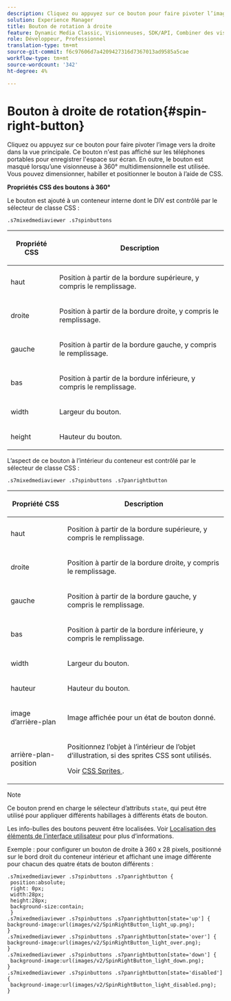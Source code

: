 ```yaml
---
description: Cliquez ou appuyez sur ce bouton pour faire pivoter l’image vers la droite dans la vue principale. Ce bouton n'est pas affiché sur les téléphones portables pour enregistrer l'espace sur écran. En outre, le bouton est masqué lorsqu’une visionneuse à 360° multidimensionnelle est utilisée. Vous pouvez dimensionner, habiller et positionner le bouton à l’aide de CSS.
solution: Experience Manager
title: Bouton de rotation à droite
feature: Dynamic Media Classic, Visionneuses, SDK/API, Combiner des visionneuses de supports
role: Développeur, Professionnel
translation-type: tm+mt
source-git-commit: f6c97606d7a4209427316d7367013ad9585a5cae
workflow-type: tm+mt
source-wordcount: '342'
ht-degree: 4%

---
```



# Bouton à droite de rotation{#spin-right-button}

Cliquez ou appuyez sur ce bouton pour faire pivoter l’image vers la droite dans la vue principale. Ce bouton n&#39;est pas affiché sur les téléphones portables pour enregistrer l&#39;espace sur écran. En outre, le bouton est masqué lorsqu’une visionneuse à 360° multidimensionnelle est utilisée. Vous pouvez dimensionner, habiller et positionner le bouton à l’aide de CSS.

<!--<a id="section_061E550C1C1D4DB2BD663A898895B38C"></a>-->

**Propriétés CSS des boutons à 360°**

Le bouton est ajouté à un conteneur interne dont le DIV est contrôlé par le sélecteur de classe CSS :

```
.s7mixedmediaviewer .s7spinbuttons
```

<table id="table_94EE3F5BBE4547C0B4943471CEE7EDE4"> 
 <thead> 
  <tr> 
   <th colname="col1" class="entry"> <p> Propriété CSS </p> </th> 
   <th colname="col2" class="entry"> <p>Description </p> </th> 
  </tr> 
 </thead>
 <tbody> 
  <tr> 
   <td colname="col1"> <p> <span class="codeph"> haut </span> </p> </td> 
   <td colname="col2"> <p>Position à partir de la bordure supérieure, y compris le remplissage. </p> </td> 
  </tr> 
  <tr> 
   <td colname="col1"> <p> <span class="codeph"> droite </span> </p> </td> 
   <td colname="col2"> <p>Position à partir de la bordure droite, y compris le remplissage. </p> </td> 
  </tr> 
  <tr> 
   <td colname="col1"> <p> <span class="codeph"> gauche </span> </p> </td> 
   <td colname="col2"> <p>Position à partir de la bordure gauche, y compris le remplissage. </p> </td> 
  </tr> 
  <tr> 
   <td colname="col1"> <p> <span class="codeph"> bas </span> </p> </td> 
   <td colname="col2"> <p>Position à partir de la bordure inférieure, y compris le remplissage. </p> </td> 
  </tr> 
  <tr> 
   <td colname="col1"> <p> <span class="codeph"> width </span> </p> </td> 
   <td colname="col2"> <p>Largeur du bouton. </p> </td> 
  </tr> 
  <tr> 
   <td colname="col1"> <p> <span class="codeph"> height </span> </p> </td> 
   <td colname="col2"> <p>Hauteur du bouton. </p> </td> 
  </tr> 
 </tbody> 
</table>

L’aspect de ce bouton à l’intérieur du conteneur est contrôlé par le sélecteur de classe CSS :

```
.s7mixedmediaviewer .s7spinbuttons .s7panrightbutton
```

<table id="table_3EC45539877A479DB83E8FC69142450B"> 
 <thead> 
  <tr> 
   <th colname="col1" class="entry"> <p> Propriété CSS </p> </th> 
   <th colname="col2" class="entry"> <p>Description </p> </th> 
  </tr> 
 </thead>
 <tbody> 
  <tr> 
   <td colname="col1"> <p> <span class="codeph"> haut </span> </p> </td> 
   <td colname="col2"> <p>Position à partir de la bordure supérieure, y compris le remplissage. </p> </td> 
  </tr> 
  <tr> 
   <td colname="col1"> <p> <span class="codeph"> droite </span> </p> </td> 
   <td colname="col2"> <p>Position à partir de la bordure droite, y compris le remplissage. </p> </td> 
  </tr> 
  <tr> 
   <td colname="col1"> <p> <span class="codeph"> gauche </span> </p> </td> 
   <td colname="col2"> <p>Position à partir de la bordure gauche, y compris le remplissage. </p> </td> 
  </tr> 
  <tr> 
   <td colname="col1"> <p> <span class="codeph"> bas </span> </p> </td> 
   <td colname="col2"> <p>Position à partir de la bordure inférieure, y compris le remplissage. </p> </td> 
  </tr> 
  <tr> 
   <td colname="col1"> <p> <span class="codeph"> width  </span> </p> </td> 
   <td colname="col2"> <p>Largeur du bouton. </p> </td> 
  </tr> 
  <tr> 
   <td colname="col1"> <p> <span class="codeph"> hauteur  </span> </p> </td> 
   <td colname="col2"> <p>Hauteur du bouton. </p> </td> 
  </tr> 
  <tr> 
   <td colname="col1"> <p> <span class="codeph"> image d’arrière-plan  </span> </p> </td> 
   <td colname="col2"> <p>Image affichée pour un état de bouton donné. </p> </td> 
  </tr> 
  <tr> 
   <td colname="col1"> <p> <span class="codeph"> arrière-plan-position  </span> </p> </td> 
   <td colname="col2"> <p> Positionnez l’objet à l’intérieur de l’objet d’illustration, si des sprites CSS sont utilisés. </p> <p>Voir <a href="../../../c-html5-s7-aem-asset-viewers/c-html5-mixedmedia-viewer-about/c-html5-mixedmedia-viewer-customizingviewer/c-html5-mixedmedia-viewer-customizingviewer.md#section-209a43dfbddf4fc589e79cddaf233f50" format="dita" scope="local"> CSS Sprites </a>. </p> </td> 
  </tr> 
 </tbody> 
</table>

>[!NOTE]
>
>Ce bouton prend en charge le sélecteur d’attributs `state`, qui peut être utilisé pour appliquer différents habillages à différents états de bouton.

Les info-bulles des boutons peuvent être localisées. Voir [Localisation des éléments de l’interface utilisateur](../../../c-html5-s7-aem-asset-viewers/c-html5-mixedmedia-viewer-about/c-html5-mixedmedia-viewer-localization.md#concept-16262b8096474d6c9c018c3e99110dd1) pour plus d’informations.

Exemple : pour configurer un bouton de droite à 360 x 28 pixels, positionné sur le bord droit du conteneur intérieur et affichant une image différente pour chacun des quatre états de bouton différents :

```
.s7mixedmediaviewer .s7spinbuttons .s7panrightbutton { 
 position:absolute; 
 right: 0px; 
 width:28px; 
 height:28px; 
 background-size:contain; 
 } 
.s7mixedmediaviewer .s7spinbuttons .s7panrightbutton[state='up'] { 
background-image:url(images/v2/SpinRightButton_light_up.png); 
} 
.s7mixedmediaviewer .s7spinbuttons .s7panrightbutton[state='over'] { 
background-image:url(images/v2/SpinRightButton_light_over.png); 
} 
.s7mixedmediaviewer .s7spinbuttons .s7panrightbutton[state='down'] { 
 background-image:url(images/v2/SpinRightButton_light_down.png); 
} 
.s7mixedmediaviewer .s7spinbuttons .s7panrightbutton[state='disabled'] { 
 background-image:url(images/v2/SpinRightButton_light_disabled.png); 
}
```

